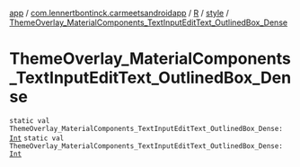 [app](../../../index.md) / [com.lennertbontinck.carmeetsandroidapp](../../index.md) / [R](../index.md) / [style](index.md) / [ThemeOverlay_MaterialComponents_TextInputEditText_OutlinedBox_Dense](./-theme-overlay_-material-components_-text-input-edit-text_-outlined-box_-dense.md)

# ThemeOverlay_MaterialComponents_TextInputEditText_OutlinedBox_Dense

`static val ThemeOverlay_MaterialComponents_TextInputEditText_OutlinedBox_Dense: `[`Int`](https://kotlinlang.org/api/latest/jvm/stdlib/kotlin/-int/index.html)
`static val ThemeOverlay_MaterialComponents_TextInputEditText_OutlinedBox_Dense: `[`Int`](https://kotlinlang.org/api/latest/jvm/stdlib/kotlin/-int/index.html)